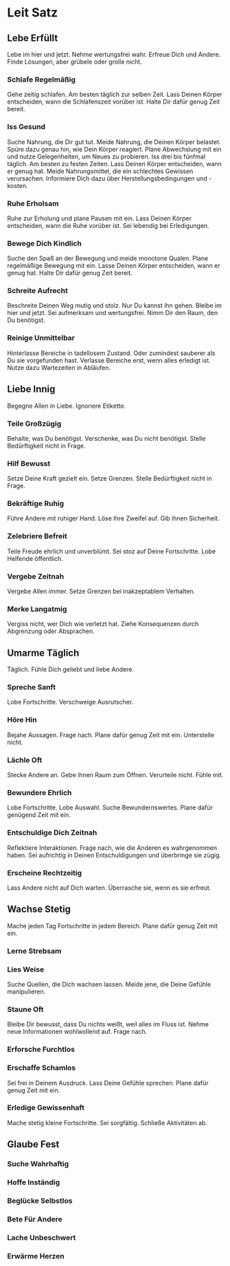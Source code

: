 # Leit Satz


## Lebe Erfüllt
Lebe im hier und jetzt. Nehme wertungsfrei wahr. Erfreue Dich und Andere. Finde Lösungen, aber grübele oder grolle nicht.

### Schlafe Regelmäßig
Gehe zeitig schlafen. Am besten täglich zur selben Zeit. Lass Deinen Körper entscheiden, wann die Schlafenszeit vorüber ist. Halte Dir dafür genug Zeit bereit.

### Iss Gesund
Suche Nahrung, die Dir gut tut. Meide Nahrung, die Deinen Körper belastet. Spüre dazu genau hin, wie Dein Körper reagiert. Plane Abwechslung mit ein und nutze Gelegenheiten, um Neues zu probieren.  Iss drei bis fünfmal täglich. Am besten zu festen Zeiten. Lass Deinen Körper entscheiden, wann er genug hat. Meide Nahrungsmittel, die ein schlechtes Gewissen verursachen. Informiere Dich dazu über Herstellungsbedingungen und -kosten.

### Ruhe Erholsam
Ruhe zur Erholung und plane Pausen mit ein. Lass Deinen Körper entscheiden, wann die Ruhe vorüber ist. Sei lebendig bei Erledigungen.

### Bewege Dich Kindlich
Suche den Spaß an der Bewegung und meide monotone Qualen. Plane regelmäßige Bewegung mit ein. Lasse Deinen Körper entscheiden, wann er genug hat. Halte Dir dafür genug Zeit bereit.

### Schreite Aufrecht
Beschreite Deinen Weg mutig und stolz. Nur Du kannst ihn gehen. Bleibe im hier und jetzt. Sei aufmerksam und wertungsfrei. Nimm Dir den Raum, den Du benötigst. 

### Reinige Unmittelbar
Hinterlasse Bereiche in tadellosem Zustand. Oder zumindest sauberer als Du sie vorgefunden hast. Verlasse Bereiche erst, wenn alles erledigt ist. Nutze dazu Wartezeiten in Abläufen. 


## Liebe Innig
Begegne Allen in Liebe. Ignoriere Etikette.

### Teile Großzügig
Behalte, was Du benötigst. Verschenke, was Du nicht benötigst. Stelle Bedürftigkeit nicht in Frage.

### Hilf Bewusst
Setze Deine Kraft gezielt ein. Setze Grenzen. Stelle Bedürftigkeit nicht in Frage.

### Bekräftige Ruhig
Führe Andere mit ruhiger Hand. Löse Ihre Zweifel auf. Gib ihnen Sicherheit.

### Zelebriere Befreit
Teile Freude ehrlich und unverblümt. Sei stoz auf Deine Fortschritte. Lobe Helfende öffentlich.

### Vergebe Zeitnah
Vergebe Allen immer. Setze Grenzen bei inakzeptablem Verhalten.

### Merke Langatmig
Vergiss nicht, wer Dich wie verletzt hat. Ziehe Konsequenzen durch Abgrenzung oder Absprachen.


## Umarme Täglich
Täglich. Fühle Dich geliebt und liebe Andere.

### Spreche Sanft
Lobe Fortschritte. Verschweige Ausrutscher.

### Höre Hin
Bejahe Aussagen. Frage nach. Plane dafür genug Zeit mit ein. Unterstelle nicht.

### Lächle Oft
Stecke Andere an. Gebe ihnen Raum zum Öffnen. Verurteile nicht. Fühle mit.

### Bewundere Ehrlich
Lobe Fortschritte. Lobe Auswahl. Suche Bewundernswertes. Plane dafür genügend Zeit mit ein.

### Entschuldige Dich Zeitnah
Reflektiere Interaktionen. Frage nach, wie die Anderen es wahrgenommen haben. Sei aufrichtig in Deinen Entschuldigungen und überbringe sie zügig.

### Erscheine Rechtzeitig
Lass Andere nicht auf Dich warten. Überrasche sie, wenn es sie erfreut. 


## Wachse Stetig
Mache jeden Tag Fortschritte in jedem Bereich. Plane dafür genug Zeit mit ein.

### Lerne Strebsam

### Lies Weise
Suche Quellen, die Dich wachsen lassen. Meide jene, die Deine Gefühle manipulieren.

### Staune Oft
Bleibe Dir bewusst, dass Du nichts weißt, weil alles im Fluss ist. Nehme neue Informationen wohlwollend auf. Frage nach.

### Erforsche Furchtlos

### Erschaffe Schamlos
Sei frei in Deinem Ausdruck. Lass Deine Gefühle sprechen. Plane dafür genug Zeit mit ein.

### Erledige Gewissenhaft
Mache stetig kleine Fortschritte. Sei sorgfältig. Schließe Aktivitäten ab.


## Glaube Fest

### Suche Wahrhaftig

### Hoffe Inständig

### Beglücke Selbstlos

### Bete Für Andere

### Lache Unbeschwert

### Erwärme Herzen
